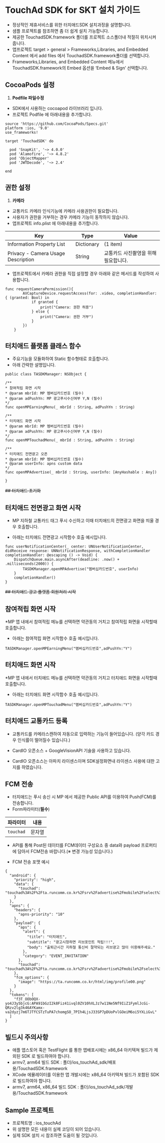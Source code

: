 #  TouchAd SDK  for SKT 설치 가이드

* 정상적인 제휴서비스를 위한 터치애드SDK 설치과정을 설명합니다.
* 샘플 프로젝트를 참조하면 좀 더 쉽게 설치 가능합니다.
* 제공한 TouchadSDK.framework 폴더를 프로젝트 소스폴더내 적절히 위치시켜 줍니다.
* 앱프로젝트 target > general > Frameworks,Libraries, and Embedded Content 에서 add files 에서 TouchadSDK.framework폴더를 선택합니다.
* Frameworks,Libraries, and Embedded Content 메뉴에서 TouchadSDK.framework의 Embed 옵션을 ‘Embed & Sign’ 선택합니다.


## CocoaPods 설정
1. **Podfile 파일수정**
* SDK에서 사용하는 cocoapod 라이브러리 입니다.
* 프로젝트 Podfile 에 아래내용을 추가합니다.
```
source 'https://github.com/CocoaPods/Specs.git'
platform :ios, '9.0'
use_frameworks!

target 'TouchadSDK' do

  pod 'SnapKit', '~> 4.0.0'
  pod 'Alamofire', '~> 4.8.2'
  pod 'ObjectMapper'
  pod 'JWTDecode', '~> 2.4'
  
end
```

## 권한 설정
1. **카메라**
* 교통카드 카메라 인식기능에 카메라 사용권한이 필요합니다.
* 사용자가 권한을 거부하는 경우 카메라 기능이 동작하지 않습니다.
* 앱프로젝트 info.plist 에 아래내용을 추가합니다.

| Key | Type | Value |
|---|---|---|
| Information Property List|Dictionary|(1 item)|
| Privacy - Camera Usage Description|String|교통카드 사진촬영을 위해 필요합니다.|

* 앱프로젝트에서 카메라 권한을 직접 설정할 경우 아래와 같은 메서드를 작성하여 사용합니다.

```
func requestCameraPermission(){
        AVCaptureDevice.requestAccess(for: .video, completionHandler: { (granted: Bool) in
            if granted {
                print("Camera: 권한 허용")
            } else {
                print("Camera: 권한 거부")
            }
        })
    }
```

## 터치애드 플랫폼 클래스 함수

- 주요기능을 모듈화하여 Static 함수형태로 호출합니다.
- 아래 간략한 설명입니다.
```
public class TASDKManager: NSObject {

/**
* 참여적립 화면 시작
* @param mbrId: MP 멤버십카드번호 (필수)
* @param adPushYn: MP 광고푸시수신여부 Y,N (필수)
*/
func openMPEarningMenu(_ mbrId : String, adPushYn : String)

/**
* 터치애드 화면 시작
* @param mbrId: MP 멤버십카드번호 (필수)
* @param adPushYn: MP 광고푸시수신여부 Y,N (필수)
*/
func openMPTouchadMenu(_ mbrId : String, adPushYn : String)

/**
* 터치애드 전면광고 오픈
* @param mbrId: MP 멤버십카드번호 (필수)
* @param userInfo: apns custom data
*/
func openMPAdvertise(_ mbrId : String, userInfo: [AnyHashable : Any])

}
```

~~## 터치애드 초기화~~


## 터치애드 전면광고 화면 시작

* MP 지하철 교통카드 태그 푸시 수신하고 이때 터치애드의 전면광고 화면을 띄울 경우 호출합니다.

* 아래는 터치애드 전면광고 시작함수 호출 예시입니다.
```
func userNotificationCenter(_ center: UNUserNotificationCenter, didReceive response: UNNotificationResponse, withCompletionHandler completionHandler: @escaping () -> Void) {
    DispatchQueue.main.asyncAfter(deadline: .now() + .milliseconds(2000)) {
        TASDKManager.openMPAdvertise("멤버십카드번호", userInfo)
    }
    completionHandler()
}
```

~~## 터치애드 광고 플랫폼 회원처리 시작~~


## 참여적립 화면 시작

*MP 앱 내에서 참여적립 메뉴를 선택하면 약관동의 거치고 참여적립 화면을 시작할때 호출합니다.

* 아래는 참여적립 화면 시작함수 호출 예시입니다.
```
TASDKManager.openMPEarningMenu("멤버십카드번호",adPushYn:"Y")
```

## 터치애드 화면 시작

*MP 앱 내에서 터치애드 메뉴를 선택하면 약관동의 거치고 터치애드 화면을 시작할때 호출합니다.

* 아래는 터치애드 화면 시작함수 호출 예시입니다.
```
TASDKManager.openMPTouchadMenu("멤버십카드번호",adPushYn:"Y")
```


## 터치애드 교통카드 등록

* 교통카드를 카메라스캔하여 자동으로 입력하는 기능이 들어있습니다. (양각 카드 경우 인식률이 떨어질수 있습니다.)

* CardIO 오픈소스 + GoogleVisionAPI 기술을 사용하고 있습니다.

* CardIO 오픈소스는 아파치 라이센스이며 SDK설정화면내 라이센스 사용에 대한 고지를 하였습니다. 

## FCM 전송

* 터치애드는 푸시 송신 시 MP 에서 제공한 Public API를 이용하여 Push(FCM)를 전송합니다.
* Form파라미터(**필수**)

| 파라미터 | 내용 |
|---|---|
| `touchad`|문자열|

* API를 통해 Post된 데이터를 FCM데이터 구성요소 중 data와 payload 프로퍼티에 담아서 FCM전송 바랍니다.(※ 변경 가능성 있습니다.)

* FCM 전송 포맷 예시
```
{
  "android": {
    "priority": "high",
    "data": {
      "touchad": "touchad%3A%2F%2Fta.runcomm.co.kr%2Fsrv%2Fadvertise%2Fmobile%2Fselect%3FonOff%3D1%26cd%3D1916%26cardIdx%3D190"
    }
  },
  "apns": {
    "headers": {
      "apns-priority": "10"
    },
    "payload": {
      "aps": {
        "alert": {
          "title": "터치애드",
          "subtitle": "광고시청하면 리브포인트 적립!!!",
          "body": "출퇴근시간 지하철 통신비 절약되는 리브광고 많이 이용해주세요."
        },
        "category": "EVENT_INVITATION"
      },
      "touchad": "touchad%3A%2F%2Fta.runcomm.co.kr%2Fsrv%2Fadvertise%2Fmobile%2Fselect%3FonOff%3D1%26cd%3D1916%26cardIdx%3D190"
    },
    "fcm_options": {
      "image": "https://ta.runcomm.co.kr/html/img/profile00.png"
    }
  },
  "tokens": [
    "f3T_OObOQX-yo4J3y5bjcG:APA91bGzI2k8Fiz41ivql0ZV10hXLJz7w11Ne5Nf9IiZ1FymlJcGi-QRzv2lg3k46AYKamx-va2dyzj7m6TJTfCSTzTuPA7chomgSO_7PIh4LjsJ33SP7pDUoPvlGOeiM6oi5YXLiGvL"
  ]
}
```

## 빌드시  주의사항

* 애플 앱스토어 혹은 TestFlight 를 통한 앱배포시에는 x86_64 아키텍쳐 빌드가 제외된 SDK 로 빌드하여야 합니다.
* armv7, arm64  빌드 SDK :  폴더/ios_touchAd_sdk/배포용/TouchadSDK.framework
* XCode 에뮬레이터를 이용한 앱 개발시에는 x86_64 아키텍쳐 빌드가 포함된 SDK 로 빌드하여야 합니다.
* armv7, arm64, x86_64 빌드 SDK : 폴더/ios_touchAd_sdk/개발용/TouchadSDK.framework

## Sample 프로젝트

* 프로젝트명 : ios_touchAd
* 위 설명한 모든 내용이 실제 코딩이 되어 있습니다.
* 실제 SDK 설치 시 참조하면 도움이 될 것입니다.

